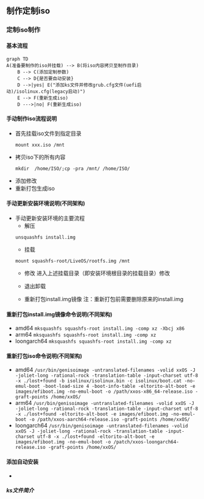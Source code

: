 ## 制作定制iso
### 定制iso制作
 #### 基本流程

```mermaid
graph TD
A(准备要制作的iso并挂载) --> B(将iso内容拷贝至制作目录)
	B --> C(添加定制参数)
	C --> D{是否要自动安装}
	D -->|yes| E("添加ks文件并修改grub.cfg文件(uefi启动)/isolinux.cfg(legacy启动)")
	E --> F(重新生成iso)
	D --->|no| F(重新生成iso)
```
#### 手动制作iso流程说明
-  首先挂载iso文件到指定目录 
    ```shell
    mount xxx.iso /mnt
    ```
-  拷贝iso下的所有内容
    ```shell
    mkdir  /home/ISO/;cp -pra /mnt/ /home/ISO/
    ```
- 添加修改
- 重新打包生成iso

#### 手动更新安装环境说明(不同架构)
- 手动更新安装环境的主要流程
   - 解压
   ```shell
   unsquashfs install.img
   ```
    - 挂载
   ```shell
   mount squashfs-root/LiveOS/rootfs.img /mnt
	```
    - 修改
   进入上述挂载目录（即安装环境根目录的挂载目录）修改
   
   - 退出卸载
   
   - 重新打包install.img镜像
   注：重新打包前需要删除原来的install.img
   
#### 重新打包install.img镜像命令说明(不同架构)
- amd64
`mksquashfs squashfs-root install.img -comp xz -Xbcj x86`
- arm64
`mksquashfs squashfs-root install.img -comp xz`
- loongarch64
`mksquashfs squashfs-root install.img -comp xz`

#### 重新打包iso命令说明(不同架构)
- amd64
`/usr/bin/genisoimage -untranslated-filenames -volid xxOS -J -joliet-long -rational-rock -translation-table -input-charset utf-8 -x ./lost+found -b isolinux/isolinux.bin -c isolinux/boot.cat -no-emul-boot -boot-load-size 4 -boot-info-table -eltorito-alt-boot -e images/efiboot.img -no-emul-boot -o /path/xxos-x86_64-release.iso -graft-points /home/xxOS/`
- arm64
`/usr/bin/genisoimage -untranslated-filenames -volid xxOS -J -joliet-long -rational-rock -translation-table -input-charset utf-8 -x ./lost+found -eltorito-alt-boot -e images/efiboot.img -no-emul-boot -o /path/xxos-aarch64-release.iso -graft-points /home/xxOS/`
- loongarch64
`/usr/bin/genisoimage -untranslated-filenames -volid xxOS -J -joliet-long -rational-rock -translation-table -input-charset utf-8 -x ./lost+found -eltorito-alt-boot -e images/efiboot.img -no-emul-boot -o /patch/xxos-loongarch64-release.iso -graft-points /home/xxOS/`

#### 添加自动安装
- 

##### ks文件简介
